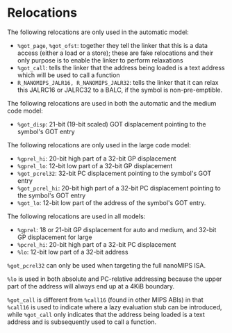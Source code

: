 # Relocations

The following relocations are only used in the automatic model:

* `%got_page`, `%got_ofst`: together they tell the linker that this is a data
access (either a load or a store); these are fake relocations and their only
purpose is to enable the linker to perform relaxations
* `%got_call`: tells the linker that the address being loaded is a text
address which will be used to call a function
* `R_NANOMIPS_JALR16, R_NANOMIPS_JALR32`: tells the linker that it can relax
this JALRC16 or JALRC32 to a BALC, if the symbol is non-pre-emptible.
	
The following relocations are used in both the automatic and the medium code
model:

* `%got_disp`: 21-bit (19-bit scaled) GOT displacement pointing to the
symbol's GOT entry

The following relocations are only used in the large code model:

* `%gprel_hi`: 20-bit high part of a 32-bit GP displacement
* `%gprel_lo`: 12-bit low part of a 32-bit GP displacement
* `%got_pcrel32`: 32-bit PC displacement pointing to the symbol's GOT entry
* `%got_pcrel_hi`: 20-bit high part of a 32-bit PC displacement pointing to
the symbol's GOT entry
* `%got_lo`: 12-bit low part of the address of the symbol's GOT entry.

The following relocations are used in all models:

* `%gprel`: 18 or 21-bit GP displacement for auto and medium, and 32-bit GP
displacement for large
* `%pcrel_hi`: 20-bit high part of a 32-bit PC displacement
* `%lo`: 12-bit low part of a 32-bit address

`%got_pcrel32` can only be used when targeting the full nanoMIPS ISA.

`%lo` is used in both absolute and PC-relative addressing because the upper
part of the address will always end up at a 4KiB boundary.

`%got_call` is different from `%call16` (found in other MIPS ABIs) in that
`%call16` is used to indicate where a lazy evaluation stub can be introduced,
while `%got_call` only indicates that the address being loaded is a text
address and is subsequently used to call a function.
